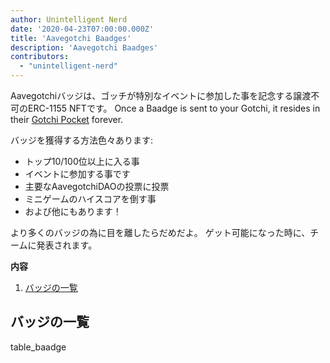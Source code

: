 ```yaml
---
author: Unintelligent Nerd
date: '2020-04-23T07:00:00.000Z'
title: 'Aavegotchi Baadges'
description: 'Aavegotchi Baadges'
contributors:
  - "unintelligent-nerd"
---
```


Aavegotchiバッジは、ゴッチが特別なイベントに参加した事を記念する譲渡不可のERC-1155 NFTです。 Once a Baadge is sent to your Gotchi, it resides in their [Gotchi Pocket](/aavegotchi-profile#gotchi-pocket) forever.

バッジを獲得する方法色々あります:

* トップ10/100位以上に入る事
* イベントに参加する事です
* 主要なAavegotchiDAOの投票に投票
* ミニゲームのハイスコアを倒す事
* および他にもあります！

より多くのバッジの為に目を離したらだめだよ。 ゲット可能になった時に、チームに発表されます。

<div class="contentsBox">

**内容**

<ol>
<li><a href=#list-of-baadges>バッジの一覧</a></li>
</ol>

</div>

## バッジの一覧

table_baadge

